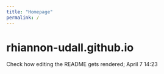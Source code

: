 ```yaml
---
title: "Homepage"
permalink: /
---
```


# rhiannon-udall.github.io

Check how editing the README gets rendered; April 7 14:23

